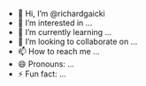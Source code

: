 - 👋 Hi, I’m @richardgaicki
- 👀 I’m interested in ...
- 🌱 I’m currently learning ...
- 💞️ I’m looking to collaborate on ...
- 📫 How to reach me ...
- 😄 Pronouns: ...
- ⚡ Fun fact: ...

<!---
richardgaicki/richardgaicki is a ✨ special ✨ repository because its `README.md` (this file) appears on your GitHub profile.
You can click the Preview link to take a look at your changes.
--->
